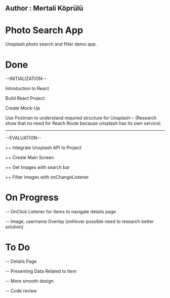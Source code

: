 ## Author : Mertali Köprülü

# Photo Search App
Unsplash photo search and filter demo app. 

# Done
--INITIALIZATION--

Introduction to React

Build React Project

Create Mock-Up

Use Postman to understand required structure for Unsplash-- (Research show that no need for Reach Route because unsplash has its own service)

------------------
--EVALUATION--

++ Integrate Unsplash API to Project

++ Create Main Screen

++ Get Images with search bar

++ Filter images with onChangeListener


# On Progress

-- OnClick Listener for Items to navigate details page

-- Image, username Overlay (onHover possible need to research better solution)



# To Do

-- Details Page

-- Presenting Data Related to Item

-- More smooth design

-- Code review


